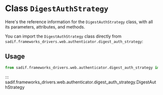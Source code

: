 # Class `DigestAuthStrategy`

Here's the reference information for the `DigestAuthStrategy` class, with all its parameters, attributes, and methods.

You can import the `DigestAuthStrategy` class directly from `sadif.frameworks_drivers.web.authenticator.digest_auth_strategy`:

## Usage

```python
from sadif.frameworks_drivers.web.authenticator.digest_auth_strategy import DigestAuthStrategy
```

::: sadif.frameworks_drivers.web.authenticator.digest_auth_strategy.DigestAuthStrategy